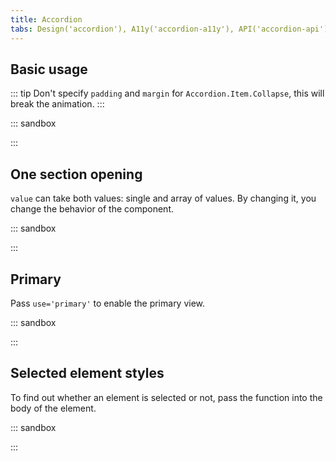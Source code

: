 ```yaml
---
title: Accordion
tabs: Design('accordion'), A11y('accordion-a11y'), API('accordion-api'), Example('accordion-code'), Changelog('accordion-changelog')
---
```


## Basic usage

::: tip
Don't specify `padding` and `margin` for `Accordion.Item.Collapse`, this will break the animation.
:::

::: sandbox

<script lang="tsx">
  export Demo from './examples/basic_usage.tsx';
</script>

:::

## One section opening

`value` can take both values: single and array of values. By changing it, you change the behavior of the component.

::: sandbox

<script lang="tsx">
  export Demo from './examples/one_section_opening.tsx';
</script>

:::

## Primary

Pass `use='primary'` to enable the primary view.

::: sandbox

<script lang="tsx">
  export Demo from './examples/non_compact.tsx';
</script>

:::

## Selected element styles

To find out whether an element is selected or not, pass the function into the body of the element.

::: sandbox

<script lang="tsx">
  export Demo from './examples/selected_element_styles.tsx';
</script>

:::
